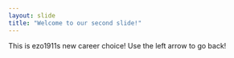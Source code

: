 ```yaml
---
layout: slide
title: "Welcome to our second slide!"
---
```

This is ezo1911s new career choice!
Use the left arrow to go back!
